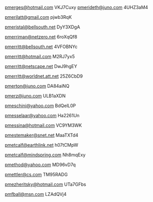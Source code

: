 pmerges@hotmail.com VKJ7Cuxy
pmerideth@juno.com 4UHZ3aM4

pmerilatt@gmail.com pjwb3RqK

pmeristal@bellsouth.net DyY3XDgA

pmerriman@netzero.net 6roXqQf8

pmerritt@bellsouth.net 4VFOBNYc

pmerritt@hotmail.com M2RJ7yx5

pmerritt@netscape.net DwJ9hgEY

pmerritt@worldnet.att.net 25Z6CbD9

pmerton@juno.com DA84aiNQ

pmerz@juno.com ULB1aXDN

pmeschini@yahoo.com BdQelL0P

pmesselaar@yahoo.com Ha2261Un

pmessina@hotmail.com VC9YM3WK

pmestemaker@snet.net MaaTXTd4

pmetcalf@earthlink.net h07tCMpW

pmetcalf@mindspring.com Nh8mqExy

pmethod@yahoo.com MD96vD7q

pmettler@cs.com TM95RADG

pmezheritsky@hotmail.com UTa7GFbs

pmfball@msn.com LZAdQVj4
